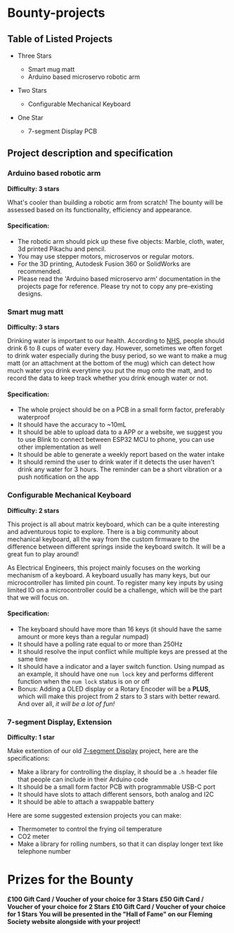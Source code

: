 # Bounty-projects

## Table of Listed Projects

- Three Stars
  - Smart mug matt
  - Arduino based microservo robotic arm
- Two Stars
  - Configurable Mechanical Keyboard

- One Star
  - 7-segment Display PCB

## Project description and specification

### Arduino based robotic arm

**Difficulty: 3 stars**

What's cooler than building a robotic arm from scratch! The bounty will be assessed based on its functionality, efficiency and appearance.

#### Specification:

- The robotic arm should pick up these five objects: Marble, cloth, water, 3d printed Pikachu and pencil.
- You may use stepper motors, microservos or regular motors.
- For the 3D printing, Autodesk Fusion 360 or SolidWorks are recommended.
- Please read the 'Arduino based microservo arm' documentation in the projects page for reference. Please try not to copy any pre-existing designs.

### Smart mug matt

**Difficulty: 3 stars**

Drinking water is important to our health. According to [NHS](https://www.nhs.uk/live-well/eat-well/food-guidelines-and-food-labels/water-drinks-nutrition/), people should drink 6 to 8 cups of water every day. However, sometimes we often forget to drink water especially during the busy period, so we want to make a mug matt (or an attachment at the bottom of the mug) which can detect how much water you drink everytime you put the mug onto the matt, and to record the data to keep track whether you drink enough water or not.

#### Specification:

- The whole project should be on a PCB in a small form factor, preferably waterproof
- It should have the accuracy to ~10mL
- It should be able to upload data to a APP or a website, we suggest you to use Blink to connect between ESP32 MCU to phone, you can use other implementation as well
- It should be able to generate a weekly report based on the water intake
- It should remind the user to drink water if it detects the user haven't drink any water for 3 hours. The reminder can be a short vibration or a push notification on the app


### Configurable Mechanical Keyboard

**Difficulty: 2 stars**

This project is all about matrix keyboard, which can be a quite interesting and adventurous topic to explore. There is a big community about mechanical keyboard, all the way from the custom firmware to the difference between different springs inside the keyboard switch. It will be a great fun to play around!

As Electrical Engineers, this project mainly focuses on the working mechanism of a keyboard. A keyboard usually has many keys, but our microcontroller has limited pin count. To register many key inputs by using limited IO on a microcontroller could be a challenge, which will be the part that we will focus on.

#### Specification:

- The keyboard should have more than 16 keys (it should have the same amount or more keys than a regular numpad)
- It should have a polling rate equal to or more than 250Hz
- It should resolve the input conflict while multiple keys are pressed at the same time
- It should have a indicator and a layer switch function. Using numpad as an example, it should have one `num lock` key and performs different function when the `num lock` status is on or off
- Bonus: Adding a OLED display or a Rotary Encoder will be a **PLUS**, which will make this project from 2 stars to 3 stars with better reward. And over all, *it will be a lot of fun!*

### 7-segment Display, Extension

**Difficulty: 1 star**

Make extention of our old [7-segment Display](https://github.com/Fleming-Society/7-Segment-Display-Project) project, here are the specifications:

- Make a library for controlling the display, it should be a `.h` header file that people can include in their Arduino code
- It should be a small form factor PCB with programmable USB-C port
- It should have slots to attach different sensors, both analog and I2C
- It should be able to attach a swappable battery

Here are some suggested extension projects you can make:

- Thermometer to control the frying oil temperature
- CO2 meter
- Make a library for rolling numbers, so that it can display longer text like telephone number

# Prizes for the Bounty

**£100 Gift Card / Voucher of your choice for 3 Stars**
**£50 Gift Card / Voucher of your choice for 2 Stars**
**£10 Gift Card / Voucher of your choice for 1 Stars**
**You will be presented in the "Hall of Fame" on our Fleming Society website alongside with your project!**
